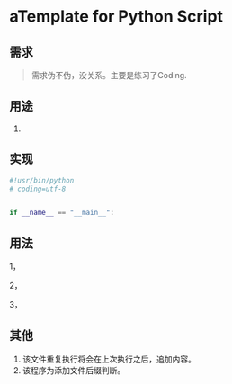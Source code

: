 # aTemplate for Python Script

## 需求

> 需求伪不伪，没关系。主要是练习了Coding.







## 用途

1. 



## 实现

```python
#!usr/bin/python
# coding=utf-8


if __name__ == "__main__":
```



## 用法

1， 

2，

3， 



## 其他

1. 该文件重复执行将会在上次执行之后，追加内容。
2. 该程序为添加文件后缀判断。